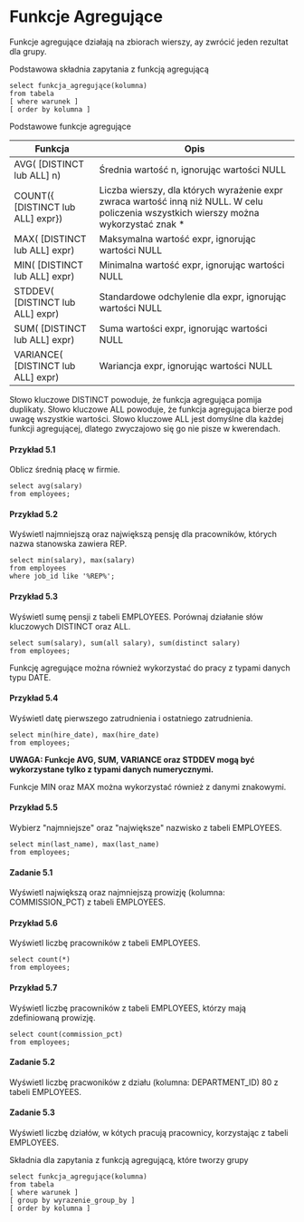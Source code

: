 # Funkcje Agregujące

Funkcje agregujące działają na zbiorach wierszy, ay zwrócić jeden rezultat dla grupy.

Podstawowa składnia zapytania z funkcją agregującą

```
select funkcja_agregujące(kolumna)
from tabela
[ where warunek ]
[ order by kolumna ]
```

Podstawowe funkcje agregujące

Funkcja | Opis
-- | --
AVG( [DISTINCT lub ALL] n) | Średnia wartość n, ignorując wartości NULL
COUNT({ [DISTINCT lub ALL] expr}) | Liczba wierszy, dla których wyrażenie expr zwraca wartość inną niż NULL. W celu policzenia wszystkich wierszy można wykorzystać znak *
MAX( [DISTINCT lub ALL] expr) | Maksymalna  wartość expr, ignorując wartości NULL
MIN( [DISTINCT lub ALL] expr) | Minimalna  wartość expr, ignorując wartości NULL
STDDEV( [DISTINCT lub ALL] expr) | Standardowe odchylenie dla expr, ignorując wartości NULL
SUM( [DISTINCT lub ALL] expr) | Suma wartości expr, ignorując wartości NULL
VARIANCE( [DISTINCT lub ALL] expr) | Wariancja expr, ignorując wartości NULL

Słowo kluczowe DISTINCT powoduje, że funkcja agregująca pomija duplikaty. 
Słowo kluczowe ALL powoduje, że funkcja agregująca bierze pod uwagę wszystkie wartości. Słowo kluczowe ALL jest domyślne dla każdej funkcji agregującej, dlatego zwyczajowo się go nie pisze w kwerendach.

#### Przykład 5.1

Oblicz średnią płacę w firmie.

```
select avg(salary)
from employees;

```

#### Przykład 5.2

Wyświetl najmniejszą oraz największą pensję dla pracowników, których nazwa stanowska zawiera REP.

```
select min(salary), max(salary)
from employees
where job_id like '%REP%';
```

#### Przykład 5.3

Wyświetl sumę pensji z tabeli EMPLOYEES. Porównaj działanie słów kluczowych DISTINCT oraz ALL.

```
select sum(salary), sum(all salary), sum(distinct salary)
from employees;
```

Funkcję agregujące można również wykorzystać do pracy z typami danych typu DATE.

#### Przykład 5.4 

Wyświetl datę pierwszego zatrudnienia i ostatniego zatrudnienia.

```
select min(hire_date), max(hire_date)
from employees;
```

**UWAGA: Funkcje AVG, SUM, VARIANCE oraz STDDEV mogą być wykorzystane tylko z typami danych numerycznymi.**

Funkcje MIN oraz MAX można wykorzystać również z danymi znakowymi.

#### Przykład 5.5

Wybierz "najmniejsze" oraz "największe" nazwisko z tabeli EMPLOYEES.

```
select min(last_name), max(last_name)
from employees;
```

#### Zadanie 5.1

Wyświetl największą oraz najmniejszą prowizję (kolumna: COMMISSION_PCT) z tabeli EMPLOYEES.

#### Przykład 5.6

Wyświetl liczbę pracowników z tabeli EMPLOYEES.

```
select count(*)
from employees;
```

#### Przykład 5.7

Wyświetl liczbę pracowników z tabeli EMPLOYEES, którzy mają zdefiniowaną prowizję. 

```
select count(commission_pct)
from employees;
```

#### Zadanie 5.2

Wyświetl liczbę pracwoników z działu (kolumna: DEPARTMENT_ID) 80 z tabeli EMPLOYEES.

#### Zadanie 5.3

Wyświetl liczbę działów, w kótych pracują pracownicy, korzystając z tabeli EMPLOYEES.


Składnia dla zapytania z funkcją agregującą, które tworzy grupy

```
select funkcja_agregujące(kolumna)
from tabela
[ where warunek ]
[ group by wyrazenie_group_by ]
[ order by kolumna ]
```
